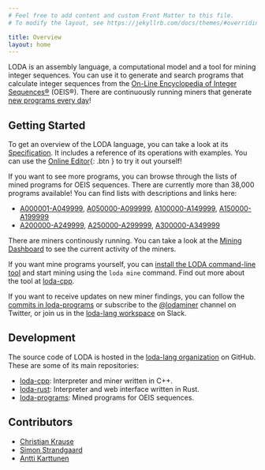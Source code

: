 ```yaml
---
# Feel free to add content and custom Front Matter to this file.
# To modify the layout, see https://jekyllrb.com/docs/themes/#overriding-theme-defaults

title: Overview
layout: home
---
```


LODA is an assembly language, a computational model and a tool for mining integer sequences. You can use it to generate and search programs that calculate integer sequences from the [On-Line Encyclopedia of Integer Sequences®](https://oeis.org/) (OEIS®). There are continuously running miners that generate [new programs every day](http://dashboard.loda-lang.org/grafana)!

## Getting Started

To get an overview of the LODA language, you can take a look at its [Specification](spec). It includes a reference of its operations with examples. You can use the [Online Editor](edit/?oeis=45){: .btn } to try it out yourself!

If you want to see more programs, you can browse through the lists of mined programs for OEIS sequences. There are currently more than 38,000 programs available! You can find lists with descriptions and links here:

* [A000001-A049999](list0), [A050000-A099999](list1), [A100000-A149999](list2), [A150000-A199999](list3)
* [A200000-A249999](list4), [A250000-A299999](list5), [A300000-A349999](list6)

There are miners continously running. You can take a look at the [Mining Dashboard](http://dashboard.loda-lang.org/grafana) to see the current activity of the miners.

If you want mine programs yourself, you can [install the LODA command-line tool](install) and start mining using the `loda mine` command. Find out more about the tool at [loda-cpp](https://github.com/loda-lang/loda-cpp).

If you want to receive updates on new miner findings, you can follow the [commits in loda-programs](https://github.com/loda-lang/loda-programs/commits/main) or subscribe to the [@lodaminer](https://twitter.com/lodaminer) channel on Twitter, or join us in the [loda-lang workspace](https://loda-lang.slack.com/) on Slack.

## Development

The source code of LODA is hosted in the [loda-lang organization](https://github.com/loda-lang) on GitHub. These are some of its main repositories:

* [loda-cpp](https://github.com/loda-lang/loda-cpp): Interpreter and miner written in C++.
* [loda-rust](https://github.com/loda-lang/loda-rust): Interpreter and web interface written in Rust.
* [loda-programs](https://github.com/loda-lang/loda-programs): Mined programs for OEIS sequences.

## Contributors

* [Christian Krause](https://github.com/ckrause)
* [Simon Strandgaard](https://github.com/neoneye)
* [Antti Karttunen](https://github.com/karttu)
